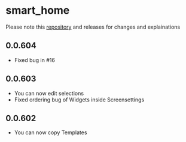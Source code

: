 # smart_home 
Please note this [repository](https://github.com/moba15/ioBroker.hiob) and releases for changes and explainations
## 0.0.604
- Fixed bug in #16
## 0.0.603
- You can now edit selections
- Fixed ordering bug of Widgets inside Screensettings
## 0.0.602
- You can now copy Templates
